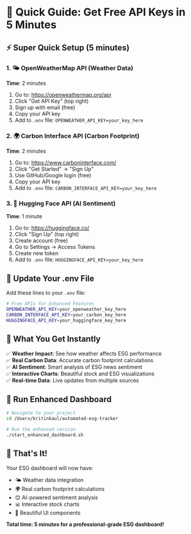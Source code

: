 # 🚀 Quick Guide: Get Free API Keys in 5 Minutes

## ⚡ **Super Quick Setup (5 minutes)**

### 1. **🌤️ OpenWeatherMap API** (Weather Data)
**Time**: 2 minutes
1. Go to: https://openweathermap.org/api
2. Click "Get API Key" (top right)
3. Sign up with email (free)
4. Copy your API key
5. Add to `.env` file: `OPENWEATHER_API_KEY=your_key_here`

### 2. **🌍 Carbon Interface API** (Carbon Footprint)
**Time**: 2 minutes
1. Go to: https://www.carboninterface.com/
2. Click "Get Started" → "Sign Up"
3. Use GitHub/Google login (free)
4. Copy your API key
5. Add to `.env` file: `CARBON_INTERFACE_API_KEY=your_key_here`

### 3. **🤖 Hugging Face API** (AI Sentiment)
**Time**: 1 minute
1. Go to: https://huggingface.co/
2. Click "Sign Up" (top right)
3. Create account (free)
4. Go to Settings → Access Tokens
5. Create new token
6. Add to `.env` file: `HUGGINGFACE_API_KEY=your_key_here`

## 📝 **Update Your .env File**

Add these lines to your `.env` file:

```bash
# Free APIs for Enhanced Features
OPENWEATHER_API_KEY=your_openweather_key_here
CARBON_INTERFACE_API_KEY=your_carbon_key_here
HUGGINGFACE_API_KEY=your_huggingface_key_here
```

## 🎯 **What You Get Instantly**

✅ **Weather Impact**: See how weather affects ESG performance  
✅ **Real Carbon Data**: Accurate carbon footprint calculations  
✅ **AI Sentiment**: Smart analysis of ESG news sentiment  
✅ **Interactive Charts**: Beautiful stock and ESG visualizations  
✅ **Real-time Data**: Live updates from multiple sources  

## 🚀 **Run Enhanced Dashboard**

```bash
# Navigate to your project
cd /Users/kritinkaul/automated-esg-tracker

# Run the enhanced version
./start_enhanced_dashboard.sh
```

## 🎉 **That's It!**

Your ESG dashboard will now have:
- 🌤️ Weather data integration
- 🌍 Real carbon footprint calculations
- 😊 AI-powered sentiment analysis
- 📊 Interactive stock charts
- 🎨 Beautiful UI components

**Total time: 5 minutes for a professional-grade ESG dashboard!** 